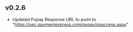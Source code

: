 ## v0.2.6

* Updated Pxpay Response URL to point to "https://sec.paymentexpress.com/pxpay/pxaccess.aspx"